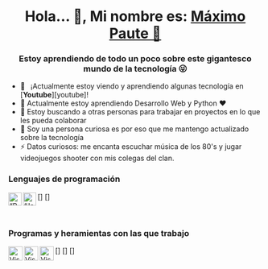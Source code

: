 <h1 align="center"> Hola... 👋, Mi nombre es: <a href="https://github.com/mapjx">Máximo Paute 🙂</a></h1>
<h3 align="center">Estoy aprendiendo de todo un poco sobre este gigantesco mundo de la tecnología 😜</h3>

- 🔭 &ensp;¡Actualmente estoy viendo y aprendiendo algunas tecnología en [**Youtube**][youtube]!
- 🌱 Actualmente estoy aprendiendo Desarrollo Web y Python ❤️ 
- 👯 Estoy buscando a otras personas para trabajar en proyectos en lo que les pueda colaborar
- 🗿  Soy una persona curiosa es por eso que me mantengo actualizado sobre la tecnología
- ⚡ Datos curiosos: me encanta escuchar música de los 80's y jugar videojuegos shooter con mis colegas del clan.


### Lenguajes de programación
[<img align="left" alt=“Phyton” width="26px" src="https://cdn-icons-png.flaticon.com/512/919/919852.png" />]
[<img align="left" alt=“Java” width="26px" src="https://cdn-icons-png.flaticon.com/512/5968/5968282.png" />]

<br />

### Programas y heramientas con las que trabajo

[<img align="left" alt="Visual Studio Code" width="28px" src="https://cdn.icon-icons.com/icons2/478/PNG/512/sublime-text_47006.png?alt=media" />]
[<img align="left" alt="Visual Studio Code" width="28px" src="https://e1.pngegg.com/pngimages/119/386/png-clipart-clay-os-6-a-macos-icon-intellij-idea-ij-logo.png?alt=media" />]
[<img align="left" alt="Visual Studio Code" width="28px" src="https://cdn.icon-icons.com/icons2/2107/PNG/512/file_type_vscode_icon_130084.png?alt=media" />]
